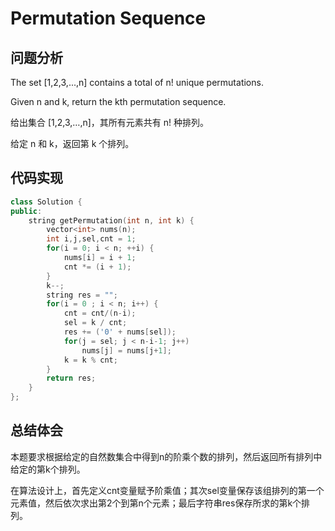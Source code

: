 #  Permutation Sequence

## 问题分析
The set [1,2,3,...,n] contains a total of n! unique permutations.

Given n and k, return the kth permutation sequence.

给出集合 [1,2,3,…,n]，其所有元素共有 n! 种排列。

给定 n 和 k，返回第 k 个排列。

## 代码实现
``` C++
class Solution {
public:
    string getPermutation(int n, int k) {
        vector<int> nums(n);
        int i,j,sel,cnt = 1;
        for(i = 0; i < n; ++i) {
            nums[i] = i + 1;
            cnt *= (i + 1);
        }
        k--;
		string res = "";
        for(i = 0 ; i < n; i++) {
			cnt = cnt/(n-i);
            sel = k / cnt;
			res += ('0' + nums[sel]);
            for(j = sel; j < n-i-1; j++)
                nums[j] = nums[j+1];
            k = k % cnt;
        }
        return res;
    }
};
```

## 总结体会

本题要求根据给定的自然数集合中得到n的阶乘个数的排列，然后返回所有排列中给定的第k个排列。

在算法设计上，首先定义cnt变量赋予阶乘值；其次sel变量保存该组排列的第一个元素值，然后依次求出第2个到第n个元素；最后字符串res保存所求的第k个排列。
